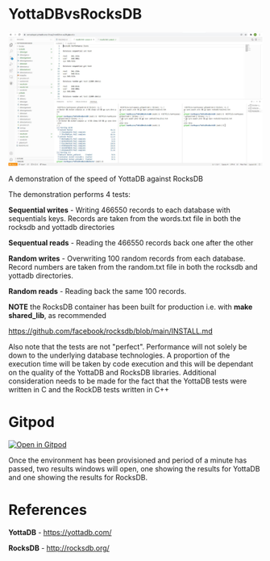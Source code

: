 # YottaDBvsRocksDB

![Alt text](yottadbvsrocksdb.JPG?raw=true "gitpod View")

A demonstration of the speed of YottaDB against RocksDB

The demonstration performs 4 tests:

**Sequential writes** - Writing 466550 records to each database with sequentials keys. Records are taken from the words.txt file in both the rocksdb and yottadb directories

**Sequentual reads** - Reading the 466550 records back one after the other

**Random writes** - Overwriting 100 random records from each database. Record numbers are taken from the random.txt file in both the rocksdb and yottadb directories.

**Random reads** - Reading back the same 100 records.



**NOTE** the RocksDB container has been built for production i.e. with **make shared_lib**, as recommended

https://github.com/facebook/rocksdb/blob/main/INSTALL.md

Also note that the tests are not "perfect". Performance will not solely be down to the underlying database technologies. A proportion of the execution time will be taken by code execution and this will be dependant on the quality of the YottaDB and RocksDB libraries. Additional consideration needs to be made for the fact that the YottaDB tests were written in C and the RockDB tests written in C++


# Gitpod

[![Open in Gitpod](https://gitpod.io/button/open-in-gitpod.svg)](https://gitpod.io/#https://github.com/RamSailopal/YottaDBvsRocksDB)

Once the environment has been provisioned and period of a minute has passed, two results windows will open, one showing the results for YottaDB and one showing the results for RocksDB.


# References

**YottaDB** - https://yottadb.com/

**RocksDB** - http://rocksdb.org/
